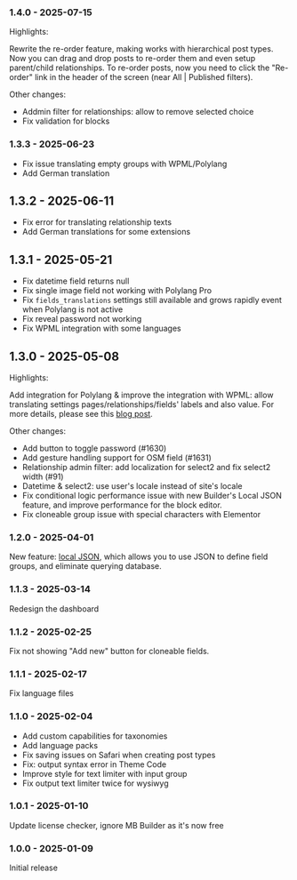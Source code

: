 ### 1.4.0 - 2025-07-15

Highlights:

Rewrite the re-order feature, making works with hierarchical post types. Now you can drag and drop posts to re-order them and even setup parent/child relationships. To re-order posts, now you need to click the "Re-order" link in the header of the screen (near All | Published filters).

Other changes:

- Addmin filter for relationships: allow to remove selected choice
- Fix validation for blocks

### 1.3.3 - 2025-06-23

- Fix issue translating empty groups with WPML/Polylang
- Add German translation

## 1.3.2 - 2025-06-11

- Fix error for translating relationship texts
- Add German translations for some extensions

## 1.3.1 - 2025-05-21

- Fix datetime field returns null
- Fix single image field not working with Polylang Pro
- Fix `fields_translations` settings still available and grows rapidly event when Polylang is not active
- Fix reveal password not working
- Fix WPML integration with some languages

## 1.3.0 - 2025-05-08

Highlights:

Add integration for Polylang & improve the integration with WPML: allow translating settings pages/relationships/fields' labels and also value. For more details, please see this [blog post](https://metabox.io/wpml-polylang-integrations-improvements/).

Other changes:

- Add button to toggle password (#1630)
- Add gesture handling support for OSM field (#1631)
- Relationship admin filter: add localization for select2 and fix select2 width (#91)
- Datetime & select2: use user's locale instead of site's locale
- Fix conditional logic performance issue with new Builder's Local JSON feature, and improve performance for the block editor.
- Fix cloneable group issue with special characters with Elementor

### 1.2.0 - 2025-04-01

New feature: [local JSON](https://metabox.io/local-json/), which allows you to use JSON to define field groups, and eliminate querying database.

### 1.1.3 - 2025-03-14

Redesign the dashboard

### 1.1.2 - 2025-02-25

Fix not showing "Add new" button for cloneable fields.

### 1.1.1 - 2025-02-17

Fix language files

### 1.1.0 - 2025-02-04

- Add custom capabilities for taxonomies
- Add language packs
- Fix saving issues on Safari when creating post types
- Fix: output syntax error in Theme Code
- Improve style for text limiter with input group
- Fix output text limiter twice for wysiwyg

### 1.0.1 - 2025-01-10

Update license checker, ignore MB Builder as it's now free

### 1.0.0 - 2025-01-09

Initial release